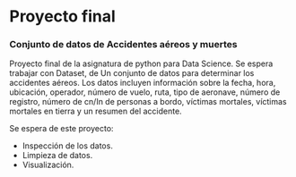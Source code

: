 # Proyecto final
### Conjunto de datos de Accidentes aéreos y muertes 
Proyecto final de la asignatura de python para Data Science. Se espera trabajar con Dataset, de Un conjunto de datos para determinar los accidentes aéreos.
Los datos incluyen información sobre la fecha, hora, ubicación, operador, número de vuelo, ruta, tipo de aeronave, número de registro, 
número de cn/In de personas a bordo, víctimas mortales, víctimas mortales en tierra y un resumen del accidente.

Se espera de este proyecto:
- Inspección de los datos.
- Limpieza de datos.
- Visualización.



